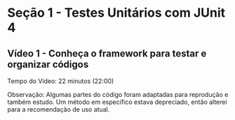 # Seção 1 - Testes Unitários com JUnit 4

## Vídeo 1 - Conheça o framework para testar e organizar códigos
Tempo do Vídeo: 22 minutos (22:00)

Observação: Algumas partes do código foram adaptadas para reprodução e também estudo. Um método em específico estava depreciado, então alterei para a recomendação de uso atual.
